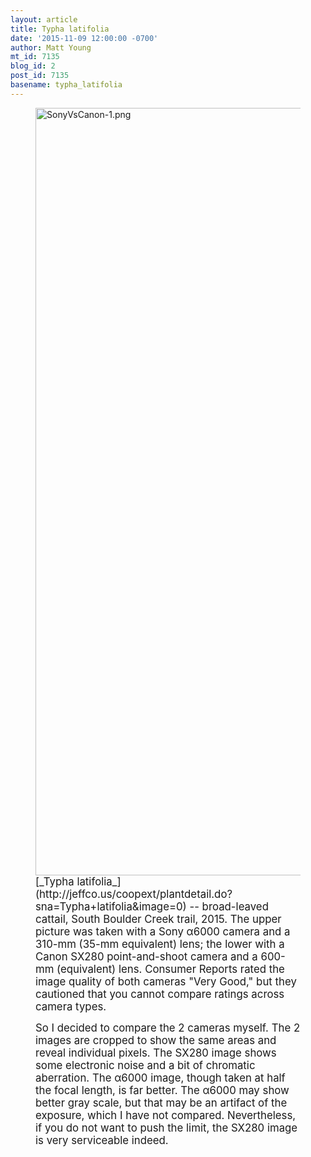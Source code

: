 ```yaml
---
layout: article
title: Typha latifolia
date: '2015-11-09 12:00:00 -0700'
author: Matt Young
mt_id: 7135
blog_id: 2
post_id: 7135
basename: typha_latifolia
---
```

<figure>
<img src="http://pandasthumb.org/archives/2015/10/14/SonyVsCanon-1.png" alt="SonyVsCanon-1.png" width="600" height="1228" />
<figcaption markdown="span">
<big>[_Typha latifolia_](http://jeffco.us/coopext/plantdetail.do?sna=Typha+latifolia&amp;image=0) -- broad-leaved cattail, South Boulder Creek trail, 2015. The upper picture was taken with a Sony &alpha;6000 camera and a 310-mm (35-mm equivalent) lens; the lower with a Canon SX280 point-and-shoot camera and a 600-mm (equivalent) lens.  Consumer Reports rated the image quality of both cameras "Very Good," but they cautioned that you cannot compare ratings across camera types.</big>

<big>So I decided to compare the 2 cameras myself. The 2 images are cropped to show the same areas and reveal individual pixels.  The SX280 image shows some electronic noise and a bit of chromatic aberration.  The &alpha;6000 image, though taken at half the focal length, is far better. The &alpha;6000 may show better gray scale, but that may be an artifact of the exposure, which I have not compared.  Nevertheless, if you do not want to push the limit, the SX280 image is very serviceable indeed.</big>

</figcaption>
</figure>
